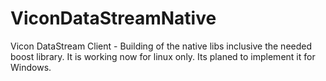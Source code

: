 # ViconDataStreamNative
Vicon DataStream Client - Building of the native libs inclusive the needed boost library. It is working now for linux only. Its planed to implement it for Windows.
